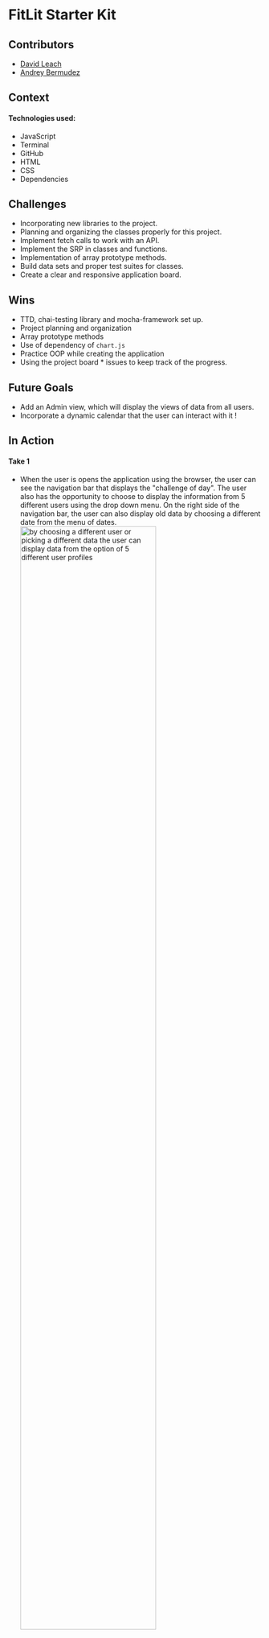 # FitLit Starter Kit

## Contributors
  - [David Leach](https://github.com/davidleach724)
  - [Andrey Bermudez](https://github.com/Andrey-1992)

## Context


#### Technologies used:
  * JavaScript
  * Terminal
  * GitHub
  * HTML
  * CSS
  * Dependencies

## Challenges
  * Incorporating new libraries to the project.
  * Planning and organizing the classes properly for this project.
  * Implement fetch calls to work with an API.
  * Implement the SRP in classes and functions.
  * Implementation of array prototype methods.
  * Build data sets and proper test suites for classes.
  * Create a clear and responsive application board.

## Wins
  * TTD, chai-testing library and mocha-framework set up.
  * Project planning and organization
  * Array prototype methods
  * Use of dependency of `chart.js`
  * Practice OOP while creating the application
  * Using the project board * issues to keep track of the progress.

## Future Goals
  * Add an Admin view, which will display the views of data from all users.
  * Incorporate a dynamic calendar that the user can interact with it !

## In Action

#### Take 1
* When the user is opens the application using the browser, the user can see the navigation bar that displays the "challenge of day". The user also has the opportunity to choose to display the information from 5 different users using the drop down menu. On the right side of the navigation bar, the user can also display old data by choosing a different date from the menu of dates.
  <img src="https://media.giphy.com/media/LmIHj8Pcxn8VigHftl/giphy.gif" alt="by choosing a different user or picking a different data the user can display data from the option of 5 different user profiles" height=auto width=75%/>

#### Take 2
* The application has been divided into different sections:
  - Activity Hydration, sleep, friends list and friends goals
  <img src="https://media.giphy.com/media/Veeu8uxnCAjSev3XR1/giphy.gif" alt="The application has been divided in sections, the activity section show information about number of steps , number of minues, distance walked in miles and aa chart that compares the user's number of steps, minutes active, and flights of stairs climbed compares to the rest of the users" height=auto width=75%/>

#### Take 3
* Responsivess was built by using media queries
  <img src="https://media.giphy.com/media/jpth8OxNU2Yz1AIfSe/giphy.gif" alt="" height=auto width=75%/>

## Project Directions
[fit-lit specifications](https://frontend.turing.io/projects/fitlit.html)

### Set up
* On the top right corner of this page, click the **Fork** button.
- clone the repository to your computer `git clone <URL>`
- Run git clone - git clone [remote-address] [what you want to name the repo]
  replace the [...] with the terminal command arguments): `git clone [remote-address] [what you want to name the repo]`
- cd into the repository `cd <repo-name>`
- Run `npm install`
- Run `npm start `  in the terminal to see the HTML page (you should see some boilerplate HTML displayed on the page)
- [Do not forget to fork and keep the instructions for this repository, in order to set up the API for this project](https://github.com/turingschool-examples/fitlit-api)
